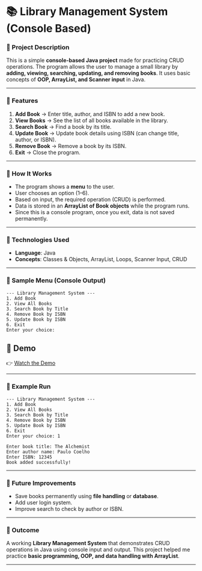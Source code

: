 

# 📚 Library Management System (Console Based)

### 🔹 Project Description

This is a simple **console-based Java project** made for practicing CRUD operations.
The program allows the user to manage a small library by **adding, viewing, searching, updating, and removing books**.
It uses basic concepts of **OOP, ArrayList, and Scanner input** in Java.

---

### 🔹 Features

1. **Add Book** → Enter title, author, and ISBN to add a new book.
2. **View Books** → See the list of all books available in the library.
3. **Search Book** → Find a book by its title.
4. **Update Book** → Update book details using ISBN (can change title, author, or ISBN).
5. **Remove Book** → Remove a book by its ISBN.
6. **Exit** → Close the program.

---

### 🔹 How It Works

* The program shows a **menu** to the user.
* User chooses an option (1–6).
* Based on input, the required operation (CRUD) is performed.
* Data is stored in an **ArrayList of Book objects** while the program runs.
* Since this is a console program, once you exit, data is not saved permanently.

---

### 🔹 Technologies Used

* **Language**: Java
* **Concepts**: Classes & Objects, ArrayList, Loops, Scanner Input, CRUD

---

### 🔹 Sample Menu (Console Output)

```
--- Library Management System ---
1. Add Book
2. View All Books
3. Search Book by Title
4. Remove Book by ISBN
5. Update Book by ISBN
6. Exit
Enter your choice:
```
## 🎥 Demo


👉 [Watch the Demo](https://drive.google.com/file/d/1m3y7pg7q9SOa27ZtqSQwI8eU4adgvAfY/view?usp=sharing)

---



### 🔹 Example Run

```
--- Library Management System ---
1. Add Book
2. View All Books
3. Search Book by Title
4. Remove Book by ISBN
5. Update Book by ISBN
6. Exit
Enter your choice: 1

Enter book title: The Alchemist
Enter author name: Paulo Coelho
Enter ISBN: 12345
Book added successfully!
```

---

### 🔹 Future Improvements

* Save books permanently using **file handling** or **database**.
* Add user login system.
* Improve search to check by author or ISBN.

---

### 🔹 Outcome

A working **Library Management System** that demonstrates CRUD operations in Java using console input and output. This project helped me practice **basic programming, OOP, and data handling with ArrayList**.

---


